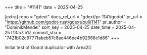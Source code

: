 +++
title = "#1141"
date = 2025-04-25

[extra]
repo = "gdext"
docs_rel_url = "gdext/pr-1141/godot"
pr_url = "https://github.com/godot-rust/gdext/pull/1141"
pr_author = "DominikMendel"
sort_key = 2025-04-25
date_time = 2025-04-25T13:57:51Z
commit_sha = "7421b02c9777fabeb57c8ac446ee4b92968c1d86"
+++

Initial test of Godot duplicator with Area2D
